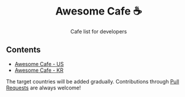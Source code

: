 <h1 align="center">Awesome Cafe ☕</h1>
  
<p align="center">Cafe list for developers</p>

## Contents

- [Awesome Cafe - US](./README-us.md)
- [Awesome Cafe - KR](./README-kr.md)

The target countries will be added gradually.
Contributions through [Pull Requests](https://github.com/KennethanCeyer/awesome-cafe/pulls) are always welcome!
